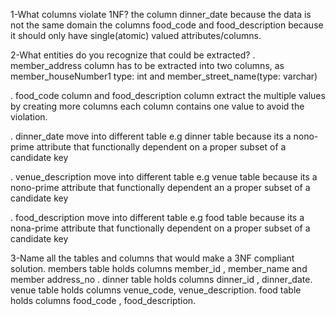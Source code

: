 1-What columns violate 1NF?
the column dinner_date because the data is not the same domain
the columns food_code and food_description because it should only have single(atomic) valued attributes/columns.

2-What entities do you recognize that could be extracted?
. member_address column has to be extracted into two columns, as member_houseNumber1 type: int and member_street_name(type: varchar)

. food_code column and food_description column extract the multiple values by creating more columns each column contains one value to avoid the violation.

. dinner_date move into different table e.g dinner table because its a nono-prime attribute that functionally dependent on a proper subset of a candidate
key

. venue_description move into different table e.g venue table because its a nono-prime attribute that functionally dependent an a proper subset of a candidate
key

. food_description move into different table e.g food table because its a nona-prime attribute that functionally dependent on a proper subset of a candidate
key

3-Name all the tables and columns that would make a 3NF compliant solution.
members table holds columns member_id , member_name and member address_no .
dinner table holds columns dinner_id , dinner_date.
venue table holds columns venue_code, venue_description.
food table holds columns food_code , food_description.

